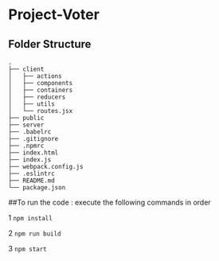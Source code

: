 # Project-Voter
## Folder Structure
```
.
├── client
│   ├── actions
│   ├── components
│   ├── containers
│   ├── reducers
│   ├── utils
│   └── routes.jsx      
├── public
├── server
├── .babelrc
├── .gitignore
├── .npmrc
├── index.html
├── index.js
├── webpack.config.js
├── .eslintrc
├── README.md
└── package.json
```

##To run the code : 
execute the following commands in order

1 ```npm install```

2 ```npm run build```

3 ```npm start```
